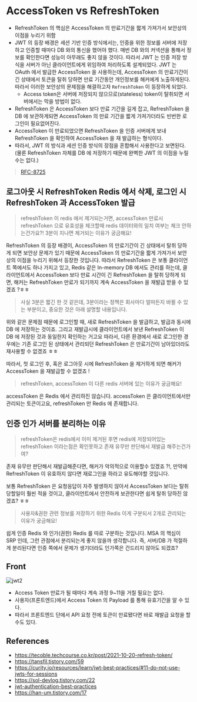 # AccessToken vs RefreshToken

- RefreshToken 의 핵심은 AccessToken 의 만료기간을 짧게 가져가서 보안상의 이점을 누리기 위함
- JWT 의 등장 배경은 세션 기반 인증 방식에서는, 인증을 위한 정보를 서버에 저장하고 인증할 때마다 DB 와의 통신을 했어야 했다. 매번 DB 와의 커넥션을 통해서 정보를 확인한다면 성능이 아무래도 좋지 않을 것이다. 따라서 JWT 는 인증 저장 방식을 서버가 아닌 클라이언트에게 위임하여 처리하도록 설계되었다. JWT 는 OAuth 에서 발급한 AccessToken 을 사용하는데, AccessToken 의 만료기간이 긴 상태에서 토큰을 탈취 당하면 만료 기간동안 개인정보를 해커에게 노출하게된다. 따라서 이러한 보안상의 문제점을 해결하고자 `RefreshToken` 이 등장하게 되었다.
  - Access token은 서버에 저장되지 않으므로(stateless) token이 탈취되면 서버에서는 막을 방법이 없다.
- RefreshToken 은 AccessToken 보다 만료 기간을 길게 잡고, RefreshToken 을 DB 에 보관하게되면 AccessToken 의 만료 기간을 짧게 가져가더라도 빈번한 로그인이 필요없어진다.
- AccessToken 이 만료되었으면 RefreshToken 을 인증 서버에게 보내 RefreshToken 을 확인하여 AccessToken 을 재 발급하는 형식이다.
- 따라서, JWT 의 방식과 세션 인증 방식의 장점을 혼합해서 사용한다고 보면된다. (물론 RefreshToken 자체를 DB 에 저장하기 때문에 완벽한 JWT 의 이점을 누릴 수는 없다.)

> [RFC-8725](https://datatracker.ietf.org/doc/html/rfc8725)

## 로그아웃 시 RefreshToken Redis 에서 삭제, 로그인 시 RefreshToken 과 AccessToken 발급

> refreshToken 이 redis 에서 제거되는거면, accessToken 만료시 refreshToken 으로 유효성을 체크할때 redis 데이터와의 일치 여부는 체크 안하는건가요?! 3분이 지나면 제거되는 이유가 궁금해요!

RefreshToken 의 등장 배경이,  AccessToken 의 만료기간이 긴 상태에서 탈취 당하게 되면 보안상 문제가 있기 때문에  AccessToken 의 만료기간을 짧게 가져가서 보안상의 이점을 누리기 위해서 등장한 것입니다. 따라서 RefreshToken 은 보통 클라이언트 쪽에서도 하나 가지고 있고, Redis 같은 In-memory DB 에서도 관리를 하는데, 클라이언트에서 AccessToken 보다 만료 시간이 긴 RefreshToken 을 탈취 당하게 되면, 해커는 RefreshToken 만료가 되기까지 계속 AccessToken 을 재발급 받을 수 있겠죠 ?ㅎㅎ

> 사실 3분은 짧긴 한 것 같은데,  3분이라는 정책은 회사마다 얼마든지 바뀔 수 있는 부분이고, 중요한 것은 아래 설명할 내용입니다. 

위와 같은 문제점 때문에 로그인할 때, 새로 RefreshToken 을 발급하고, 발급과 동시에 DB 에 저장하는 것이죠. 그리고 재발급시에 클라이언트에서 보낸 RefreshToken 이 DB 에 저장된 것과 동일한지 확인하는 거고요 따라서, 다른 환경에서 새로 로그인한 경우에는 기존 로그인 된 상태에서 관리되던 RefreshToken 은 만료기간이 남아있더라도 재사용할 수 없겠죠 ㅎㅎ

따라서, 첫 로그인 후, 혹은 로그아웃 시에 RefreshToken 을 제거하게 되면 해커가 AccessToken 을 재발급할 수 없겠죠 ! 

> refreshToken, accessToken 이 다른 redis 서버에 있는 이유가 궁금해요!

accessToken 은 Redis 에서 관리하진 않습니다. accessToken 은 클라이언트에서만 관리되는 토큰이고요, refreshToken 만 Redis 에 존재합니다.

## 인증 인가 서버를 분리하는 이유

> refreshToken은 redis에서 이미 제거된 후면 redis에 저장되어있는 refreshToken 이라는점은 확인못하고 존재 유무만 판단해서 재발급 해주는건가여?

존재 유무만 판단해서 재발급해준다면, 해커가 악의적으로 이용할수 있겠죠 ?!, 만약에 RefreshToken 이 유효하지 않다면 재로그인을 하라고 유도해야할 것입니다. 

보통 RefreshToken 은 요청응답이 자주 발생하지 않아서 AccessToken 보다는 탈취 당할일이 훨씬 적을 것이고, 클라이언트에서 안전하게 보관한다면 쉽게 탈취 당하진 않겠죠? ㅎㅎ

> 사용자&권한 관련 정보를 저장하기 위한 Redis 이게 구분되서 2개로 관리되는 이유가 궁금해요!

쉽게 인증 Redis 와 인가(권한) Redis 를 따로 구분하는 것입니다. MSA 의 핵심이 SRP 인데, 그런 관점에서 분리되는게 좋지 않을까 생각합니다. 즉, 서버/DB 가 적절하게 분리된다면 인증 쪽에서 문제가 생기더라도 인가쪽은 건드리지 않아도 되겠죠?

## Front

![jwt2](https://user-images.githubusercontent.com/47518272/162605349-5bfa7dcf-14f8-4101-84c8-df20a85b4949.png)

- Access Token 만료가 될 때마다 계속 과정 9~11을 거칠 필요는 없다.
- 사용자(프론트엔드)에서 Access Token 의 Payload 를 통해 유효기간을 알 수 있다.
- 따라서 프론트엔드 단에서 API 요청 전에 토큰이 만료됐다면 바로 재발급 요청을 할 수도 있다.

## References

- https://tecoble.techcourse.co.kr/post/2021-10-20-refresh-token/
- https://tansfil.tistory.com/59
- https://curity.io/resources/learn/jwt-best-practices/#11-do-not-use-jwts-for-sessions
- https://sol-devlog.tistory.com/22
- [jwt-authentication-best-practices](https://blog.openreplay.com/jwt-authentication-best-practices)
- https://han-um.tistory.com/17
